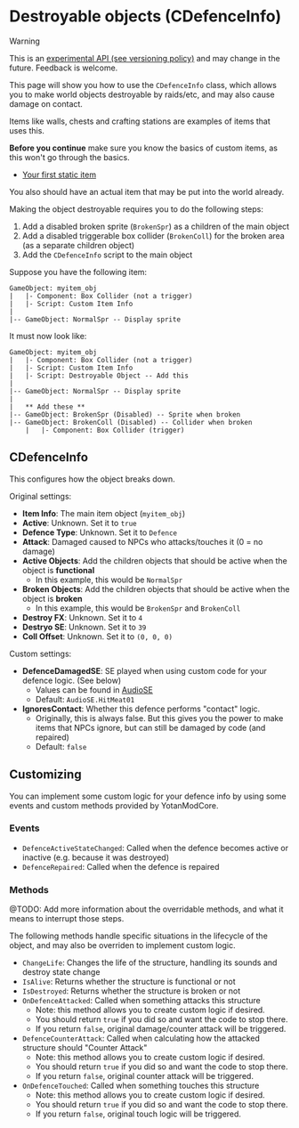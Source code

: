# Destroyable objects (CDefenceInfo)

> [!WARNING]
> This is an [experimental API (see versioning policy)](../introduction.md#versioning-policy) and may change in the future. Feedback is welcome.
>

This page will show you how to use the `CDefenceInfo` class, which allows you to make world objects destroyable by raids/etc, and may also cause damage on contact.

Items like walls, chests and crafting stations are examples of items that uses this.

**Before you continue** make sure you know the basics of custom items, as this won't go through the basics.

- [Your first static item](./your-first-item.md)

You also should have an actual item that may be put into the world already.

Making the object destroyable requires you to do the following steps:

1. Add a disabled broken sprite (`BrokenSpr`) as a children of the main object
2. Add a disabled triggerable box collider (`BrokenColl`) for the broken area (as a separate children object)
3. Add the `CDefenceInfo` script to the main object

Suppose you have the following item:

```
GameObject: myitem_obj
|	|- Component: Box Collider (not a trigger)
|	|- Script: Custom Item Info
|
|-- GameObject: NormalSpr -- Display sprite

```

It must now look like:

```
GameObject: myitem_obj
|	|- Component: Box Collider (not a trigger)
|	|- Script: Custom Item Info
|	|- Script: Destroyable Object -- Add this
|
|-- GameObject: NormalSpr -- Display sprite
|
|	** Add these **
|-- GameObject: BrokenSpr (Disabled) -- Sprite when broken
|-- GameObject: BrokenColl (Disabled) -- Collider when broken
	|	|- Component: Box Collider (trigger)

```

## CDefenceInfo

This configures how the object breaks down.

Original settings:
- **Item Info**: The main item object (`myitem_obj`)
- **Active**: Unknown. Set it to `true`
- **Defence Type**: Unknown. Set it to `Defence`
- **Attack**: Damaged caused to NPCs who attacks/touches it (0 = no damage)
- **Active Objects**: Add the children objects that should be active when the object is **functional**
  - In this example, this would be `NormalSpr`
- **Broken Objects**: Add the children objects that should be active when the object is **broken**
  - In this example, this would be `BrokenSpr` and `BrokenColl`
- **Destroy FX**: Unknown. Set it to `4`
- **Destryo SE**: Unknown. Set it to `39`
- **Coll Offset**: Unknown. Set it to `(0, 0, 0)`

Custom settings:
- **DefenceDamagedSE**: SE played when using custom code for your defence logic. (See below)
	- Values can be found in [AudioSE](/api/YotanModCore.Consts.AudioSE.html)
	- Default: `AudioSE.HitMeat01`
- **IgnoresContact**: Whether this defence performs "contact" logic.
	- Originally, this is always false. But this gives you the power to make items that NPCs ignore, but can still be damaged by code (and repaired)
	- Default: `false`

## Customizing

You can implement some custom logic for your defence info by using some events and custom methods provided by YotanModCore.

### Events

- `DefenceActiveStateChanged`: Called when the defence becomes active or inactive (e.g. because it was destroyed)
- `DefenceRepaired`: Called when the defence is repaired


### Methods

@TODO: Add more information about the overridable methods, and what it means to interrupt those steps.

The following methods handle specific situations in the lifecycle of the object, and may also be overriden
to implement custom logic.

- `ChangeLife`: Changes the life of the structure, handling its sounds and destroy state change
- `IsAlive`: Returns whether the structure is functional or not
- `IsDestroyed`: Returns whether the structure is broken or not
- `OnDefenceAttacked`: Called when something attacks this structure
	- Note: this method allows you to create custom logic if desired.
	- You should return `true` if you did so and want the code to stop there.
	- If you return `false`, original damage/counter attack will be triggered.
- `DefenceCounterAttack`: Called when calculating how the attacked structure should "Counter Attack"
	- Note: this method allows you to create custom logic if desired.
	- You should return `true` if you did so and want the code to stop there.
	- If you return `false`, original counter attack will be triggered.
- `OnDefenceTouched`: Called when something touches this structure
	- Note: this method allows you to create custom logic if desired.
	- You should return `true` if you did so and want the code to stop there.
	- If you return `false`, original touch logic will be triggered.


